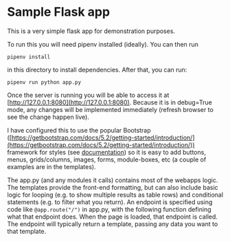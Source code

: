 # Sample Flask app

This is a very simple flask app for demonstration purposes.

To run this you will need pipenv installed (ideally). You can then run

```pipenv install```

in this directory to install dependencies. After that, you can run:

```pipenv run python app.py```

Once the server is running you will be able to access it at [http://127.0.0.1:8080](http://127.0.0.1:8080). Because it is in debug=True mode, any changes will be implemented immediately (refresh browser to see the change happen live).

I have configured this to use the popular Bootstrap ([https://getbootstrap.com/docs/5.2/getting-started/introduction/](https://getbootstrap.com/docs/5.2/getting-started/introduction/)) framework for styles (see [documentation](https://getbootstrap.com/docs/5.2/getting-started/introduction/)) so it is easy to add buttons, menus, grids/columns, images, forms, module-boxes, etc (a couple of examples are in the templates).

The app.py (and any modules it calls) contains most of the webapps logic. The templates provide the front-end formatting, but can also include basic logic for looping (e.g. to show multiple results as table rows) and conditional statements (e.g. to filter what you return). An endpoint is specified using code like ```@app.route("/")``` in app.py, with the following function defining what that endpoint does. When the page is loaded, that endpoint is called. The endpoint will typically return a template, passing any data you want to that template.